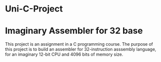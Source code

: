 # Uni-C-Project
# Imaginary Assembler for 32 base 
This project is an assignment in a C programming course.
The purpose of this project is to build an assembler for 32-instruction asssembly language, for an imaginary 12-bit CPU and 4096 bits of memory size.

